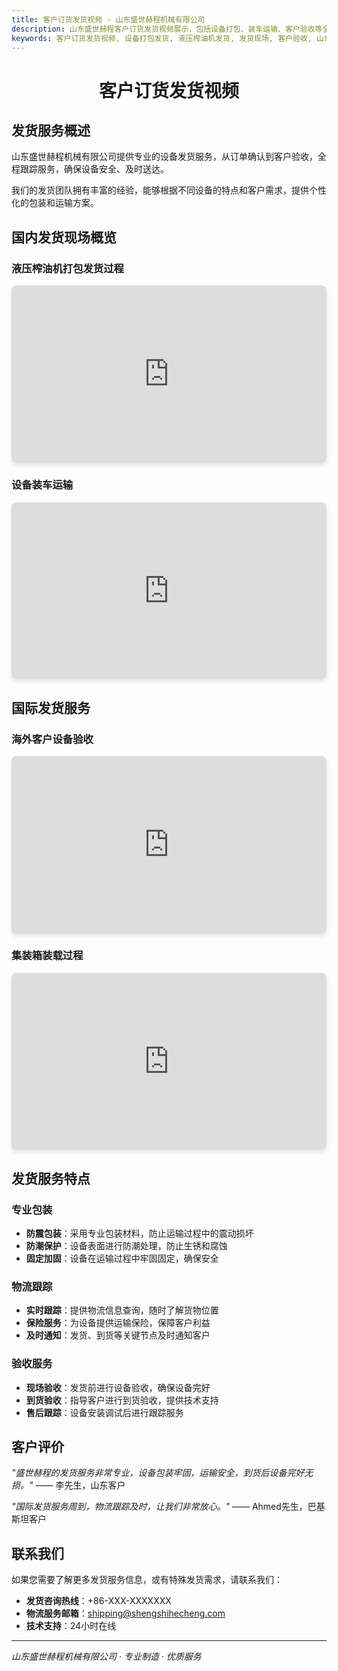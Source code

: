 ```yaml
---
title: 客户订货发货视频 - 山东盛世赫程机械有限公司
description: 山东盛世赫程客户订货发货视频展示，包括设备打包、装车运输、客户验收等全过程，让您了解我们的专业发货服务。
keywords: 客户订货发货视频, 设备打包发货, 液压榨油机发货, 发货现场, 客户验收, 山东盛世赫程发货视频, 设备运输, 发货服务
---
```


#  <center> 客户订货发货视频</center>

## 发货服务概述

山东盛世赫程机械有限公司提供专业的设备发货服务，从订单确认到客户验收，全程跟踪服务，确保设备安全、及时送达。

我们的发货团队拥有丰富的经验，能够根据不同设备的特点和客户需求，提供个性化的包装和运输方案。

## 国内发货现场概览

### 液压榨油机打包发货过程
<div class="video-container">
  <iframe src="https://www.youtube.com/embed/rrY56IsqT24" frameborder="0" allow="accelerometer; autoplay; clipboard-write; encrypted-media; gyroscope; picture-in-picture" allowfullscreen></iframe>
</div>

### 设备装车运输
<div class="video-container">
  <iframe src="https://www.youtube.com/embed/example1" frameborder="0" allow="accelerometer; autoplay; clipboard-write; encrypted-media; gyroscope; picture-in-picture" allowfullscreen></iframe>
</div>

## 国际发货服务

### 海外客户设备验收
<div class="video-container">
  <iframe src="https://www.youtube.com/embed/example2" frameborder="0" allow="accelerometer; autoplay; clipboard-write; encrypted-media; gyroscope; picture-in-picture" allowfullscreen></iframe>
</div>

### 集装箱装载过程
<div class="video-container">
  <iframe src="https://www.youtube.com/embed/example3" frameborder="0" allow="accelerometer; autoplay; clipboard-write; encrypted-media; gyroscope; picture-in-picture" allowfullscreen></iframe>
</div>

## 发货服务特点

### 专业包装
- **防震包装**：采用专业包装材料，防止运输过程中的震动损坏
- **防潮保护**：设备表面进行防潮处理，防止生锈和腐蚀
- **固定加固**：设备在运输过程中牢固固定，确保安全

### 物流跟踪
- **实时跟踪**：提供物流信息查询，随时了解货物位置
- **保险服务**：为设备提供运输保险，保障客户利益
- **及时通知**：发货、到货等关键节点及时通知客户

### 验收服务
- **现场验收**：发货前进行设备验收，确保设备完好
- **到货验收**：指导客户进行到货验收，提供技术支持
- **售后跟踪**：设备安装调试后进行跟踪服务

## 客户评价

*"盛世赫程的发货服务非常专业，设备包装牢固，运输安全，到货后设备完好无损。"*
—— 李先生，山东客户

*"国际发货服务周到，物流跟踪及时，让我们非常放心。"*
—— Ahmed先生，巴基斯坦客户

## 联系我们

如果您需要了解更多发货服务信息，或有特殊发货需求，请联系我们：

- **发货咨询热线**：+86-XXX-XXXXXXX
- **物流服务邮箱**：shipping@shengshihecheng.com
- **技术支持**：24小时在线

---

<style>
.video-container {
  position: relative;
  width: 100%;
  height: 0;
  padding-bottom: 56.25%; /* 16:9 aspect ratio */
  margin: 1rem 0;
}

.video-container iframe {
  position: absolute;
  top: 0;
  left: 0;
  width: 100%;
  height: 100%;
  border-radius: 8px;
  box-shadow: 0 4px 6px rgba(0, 0, 0, 0.1);
}

@media (max-width: 768px) {
  .video-container {
    padding-bottom: 56.25%;
    margin: 0.5rem 0;
  }
}
</style>

*山东盛世赫程机械有限公司 · 专业制造 · 优质服务*
